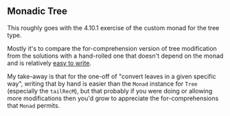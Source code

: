 ## Monadic Tree

This roughly goes with the 4.10.1 exercise of the custom monad for the tree type.

Mostly it's to compare the for-comprehension version of tree modification from the
solutions with a hand-rolled one that doesn't depend on the monad and is relatively
[easy to write](src/main/scala/sandbox/Main.scala).

My take-away is that for the one-off of "convert leaves in a given specific way",
writing that by hand is easier than the `Monad` instance for `Tree` (especially the
`tailRecM`), but that probably if you were doing or allowing more modifications then
you'd grow to appreciate the for-comprehensions that `Monad` permits.

